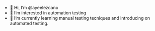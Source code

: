 - 👋 Hi, I’m @ayeelezcano
- 👀 I’m interested in automation testing
- 🌱 I’m currently learning manual testing tecniques and introducing on automated testing.

<!---
ayeelezcano/ayeelezcano is a ✨ special ✨ repository because its `README.md` (this file) appears on your GitHub profile.
You can click the Preview link to take a look at your changes.
--->
